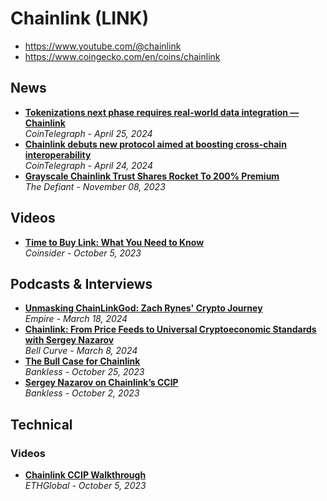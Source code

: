 # Chainlink (LINK)

- https://www.youtube.com/@chainlink
- https://www.coingecko.com/en/coins/chainlink

## News

- [**Tokenizations next phase requires real-world data integration — Chainlink**](https://cointelegraph.com/news/tokenization-next-phase-real-world-data-integration)
  <br/>_CoinTelegraph - April 25, 2024_
- [**Chainlink debuts new protocol aimed at boosting cross-chain interoperability**](https://cointelegraph.com/news/chainlink-protocol-boost-cross-chain-interoperability)
  <br/>_CoinTelegraph - April 24, 2024_
- [**Grayscale Chainlink Trust Shares Rocket To 200% Premium**](https://thedefiant.io/grayscale-chainlink-trust-shares-rocket-to-200-premium)
  <br/>_The Defiant - November 08, 2023_

## Videos
- [**Time to Buy Link: What You Need to Know**](https://www.youtube.com/watch?v=dHRvUcPnzTc)
  <br/>_Coinsider - October 5, 2023_

## Podcasts & Interviews

- [**Unmasking ChainLinkGod: Zach Rynes' Crypto Journey**](https://www.youtube.com/watch?v=sqR90k4zDDo)
  <br/>_Empire - March 18, 2024_
- [**Chainlink: From Price Feeds to Universal Cryptoeconomic Standards with Sergey Nazarov**](https://www.youtube.com/watch?v=aPhCD1l3CWQ)
  <br/>_Bell Curve -  March 8, 2024_
- [**The Bull Case for Chainlink**](https://www.youtube.com/watch?v=0i1RhJ-Djr4)
  <br/>_Bankless - October 25, 2023_
- [**Sergey Nazarov on Chainlink’s CCIP**](https://www.youtube.com/watch?v=AzQnY0CqHOw)
  <br/>_Bankless - October 2, 2023_

## Technical

### Videos
- [**Chainlink CCIP Walkthrough**](https://www.youtube.com/watch?v=yZ-vRNciSq4)
  <br/>_ETHGlobal - October 5, 2023_
